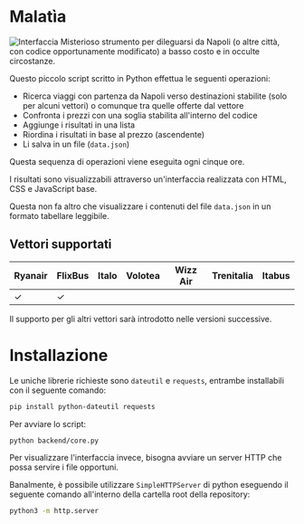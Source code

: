 # Malatìa
![Interfaccia](https://i.imgur.com/CVmR3XJ.png)
Misterioso strumento per dileguarsi da Napoli (o altre città, con codice opportunamente modificato) a basso costo e in occulte circostanze.

Questo piccolo script scritto in Python effettua le seguenti operazioni:
- Ricerca viaggi con partenza da Napoli verso destinazioni stabilite (solo per alcuni vettori) o comunque tra quelle offerte dal vettore
- Confronta i prezzi con una soglia stabilita all'interno del codice
- Aggiunge i risultati in una lista 
- Riordina i risultati in base al prezzo (ascendente)
- Li salva in un file (`data.json`)

Questa sequenza di operazioni viene eseguita ogni cinque ore.

I risultati sono visualizzabili attraverso un'interfaccia realizzata con HTML, CSS e JavaScript base. 

Questa non fa altro che visualizzare i contenuti del file `data.json` in un formato tabellare leggibile.

## Vettori supportati
| Ryanair            | FlixBus            | Italo | Volotea | Wizz Air | Trenitalia | Itabus |
|--------------------|--------------------|-------|---------|----------|------------|--------|
| ✓ | ✓ |       |         |          |            |        |

Il supporto per gli altri vettori sarà introdotto nelle versioni successive.

# Installazione
Le uniche librerie richieste sono `dateutil` e `requests`, entrambe installabili con il seguente comando:
```bash
pip install python-dateutil requests
```

Per avviare lo script:
```bash
python backend/core.py
````

Per visualizzare l'interfaccia invece, bisogna avviare un server HTTP che possa servire i file opportuni.

Banalmente, è possibile utilizzare `SimpleHTTPServer` di python eseguendo il seguente comando all'interno della cartella root della repository:
```bash
python3 -m http.server
``` 